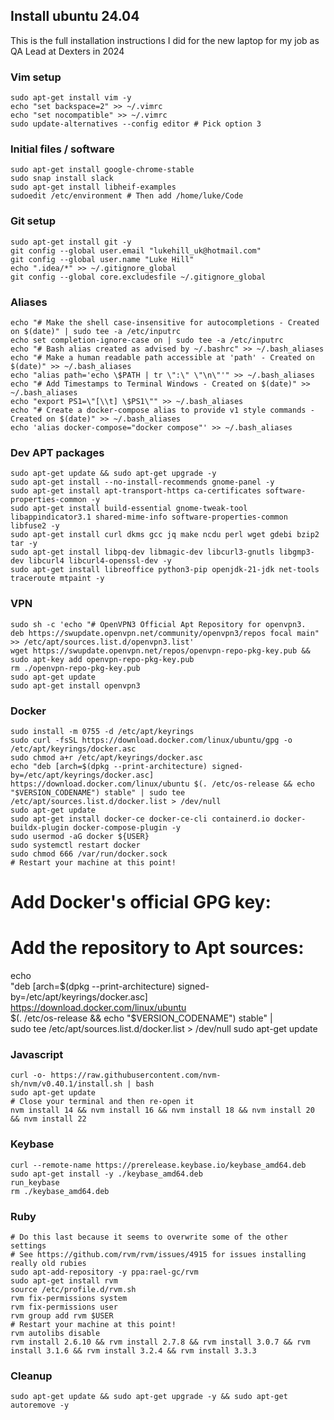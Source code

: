 ## Install ubuntu 24.04

This is the full installation instructions I did for the new laptop for my job as
QA Lead at Dexters in 2024

### Vim setup
```
sudo apt-get install vim -y
echo "set backspace=2" >> ~/.vimrc
echo "set nocompatible" >> ~/.vimrc
sudo update-alternatives --config editor # Pick option 3
```

### Initial files / software
```
sudo apt-get install google-chrome-stable
sudo snap install slack
sudo apt-get install libheif-examples
sudoedit /etc/environment # Then add /home/luke/Code
```

### Git setup
```
sudo apt-get install git -y
git config --global user.email "lukehill_uk@hotmail.com"
git config --global user.name "Luke Hill"
echo ".idea/*" >> ~/.gitignore_global
git config --global core.excludesfile ~/.gitignore_global
```

### Aliases
```
echo "# Make the shell case-insensitive for autocompletions - Created on $(date)" | sudo tee -a /etc/inputrc
echo set completion-ignore-case on | sudo tee -a /etc/inputrc
echo "# Bash alias created as advised by ~/.bashrc" >> ~/.bash_aliases
echo "# Make a human readable path accessible at 'path' - Created on $(date)" >> ~/.bash_aliases
echo "alias path='echo \$PATH | tr \":\" \"\n\"'" >> ~/.bash_aliases
echo "# Add Timestamps to Terminal Windows - Created on $(date)" >> ~/.bash_aliases
echo "export PS1=\"[\\t] \$PS1\"" >> ~/.bash_aliases
echo "# Create a docker-compose alias to provide v1 style commands - Created on $(date)" >> ~/.bash_aliases
echo 'alias docker-compose="docker compose"' >> ~/.bash_aliases
```

### Dev APT packages
```
sudo apt-get update && sudo apt-get upgrade -y
sudo apt-get install --no-install-recommends gnome-panel -y
sudo apt-get install apt-transport-https ca-certificates software-properties-common -y
sudo apt-get install build-essential gnome-tweak-tool libappindicator3.1 shared-mime-info software-properties-common libfuse2 -y
sudo apt-get install curl dkms gcc jq make ncdu perl wget gdebi bzip2 tar -y
sudo apt-get install libpq-dev libmagic-dev libcurl3-gnutls libgmp3-dev libcurl4 libcurl4-openssl-dev -y
sudo apt-get install libreoffice python3-pip openjdk-21-jdk net-tools traceroute mtpaint -y
```

### VPN
```
sudo sh -c 'echo "# OpenVPN3 Official Apt Repository for openvpn3.
deb https://swupdate.openvpn.net/community/openvpn3/repos focal main" >> /etc/apt/sources.list.d/openvpn3.list'
wget https://swupdate.openvpn.net/repos/openvpn-repo-pkg-key.pub && sudo apt-key add openvpn-repo-pkg-key.pub
rm ./openvpn-repo-pkg-key.pub
sudo apt-get update
sudo apt-get install openvpn3
```

### Docker
```
sudo install -m 0755 -d /etc/apt/keyrings
sudo curl -fsSL https://download.docker.com/linux/ubuntu/gpg -o /etc/apt/keyrings/docker.asc
sudo chmod a+r /etc/apt/keyrings/docker.asc
echo "deb [arch=$(dpkg --print-architecture) signed-by=/etc/apt/keyrings/docker.asc] https://download.docker.com/linux/ubuntu $(. /etc/os-release && echo "$VERSION_CODENAME") stable" | sudo tee /etc/apt/sources.list.d/docker.list > /dev/null
sudo apt-get update
sudo apt-get install docker-ce docker-ce-cli containerd.io docker-buildx-plugin docker-compose-plugin -y
sudo usermod -aG docker ${USER}
sudo systemctl restart docker
sudo chmod 666 /var/run/docker.sock
# Restart your machine at this point!
```

# Add Docker's official GPG key:

# Add the repository to Apt sources:
echo \
  "deb [arch=$(dpkg --print-architecture) signed-by=/etc/apt/keyrings/docker.asc] https://download.docker.com/linux/ubuntu \
  $(. /etc/os-release && echo "$VERSION_CODENAME") stable" | \
  sudo tee /etc/apt/sources.list.d/docker.list > /dev/null
sudo apt-get update

### Javascript
```
curl -o- https://raw.githubusercontent.com/nvm-sh/nvm/v0.40.1/install.sh | bash
sudo apt-get update
# Close your terminal and then re-open it
nvm install 14 && nvm install 16 && nvm install 18 && nvm install 20 && nvm install 22
```

### Keybase
```
curl --remote-name https://prerelease.keybase.io/keybase_amd64.deb
sudo apt-get install -y ./keybase_amd64.deb
run_keybase
rm ./keybase_amd64.deb
```

### Ruby
```
# Do this last because it seems to overwrite some of the other settings
# See https://github.com/rvm/rvm/issues/4915 for issues installing really old rubies
sudo apt-add-repository -y ppa:rael-gc/rvm
sudo apt-get install rvm
source /etc/profile.d/rvm.sh
rvm fix-permissions system
rvm fix-permissions user
rvm group add rvm $USER
# Restart your machine at this point!
rvm autolibs disable
rvm install 2.6.10 && rvm install 2.7.8 && rvm install 3.0.7 && rvm install 3.1.6 && rvm install 3.2.4 && rvm install 3.3.3
```

### Cleanup
```
sudo apt-get update && sudo apt-get upgrade -y && sudo apt-get autoremove -y
```
